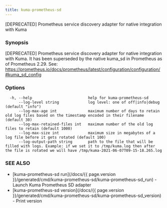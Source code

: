 ```yaml
---
title: kuma-prometheus-sd
---
```


[DEPRECATED] Prometheus service discovery adapter for native integration with Kuma

### Synopsis

[DEPRECATED] Prometheus service discovery adapter for native integration with Kuma.
It has been superseded by the native kuma_sd in Prometheus as of Prometheus 2.29.
See: https://prometheus.io/docs/prometheus/latest/configuration/configuration/#kuma_sd_config


### Options

```
  -h, --help                         help for kuma-prometheus-sd
      --log-level string             log level: one of off|info|debug (default "info")
      --log-max-age int              maximum number of days to retain old log files based on the timestamp encoded in their filename (default 30)
      --log-max-retained-files int   maximum number of the old log files to retain (default 1000)
      --log-max-size int             maximum size in megabytes of a log file before it gets rotated (default 100)
      --log-output-path string       path to the file that will be filled with logs. Example: if we set it to /tmp/kuma.log then after the file is rotated we will have /tmp/kuma-2021-06-07T09-15-18.265.log
```

### SEE ALSO

* [kuma-prometheus-sd run](/docs/{{ page.version }}/generated/cmd/kuma-prometheus-sd/kuma-prometheus-sd_run)	 - Launch Kuma Prometheus SD adapter
* [kuma-prometheus-sd version](/docs/{{ page.version }}/generated/cmd/kuma-prometheus-sd/kuma-prometheus-sd_version)	 - Print version

